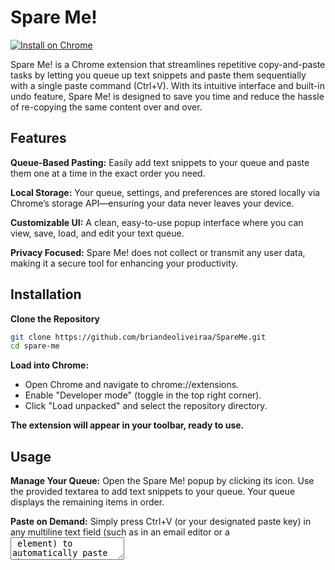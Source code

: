 # Spare Me!

[![Install on Chrome](https://img.shields.io/badge/Install%20on%20Chrome-ff4444?logo=googlechrome&logoColor=white&style=flat)](https://chromewebstore.google.com/detail/spare-me/gdhdjpeaoejgficmgkmibmjiccaombja)


Spare Me! is a Chrome extension that streamlines repetitive copy-and-paste tasks by letting you queue up text snippets and paste them sequentially with a single paste command (Ctrl+V). With its intuitive interface and built-in undo feature, Spare Me! is designed to save you time and reduce the hassle of re-copying the same content over and over.

## Features
**Queue-Based Pasting:**
Easily add text snippets to your queue and paste them one at a time in the exact order you need.

**Local Storage:**
Your queue, settings, and preferences are stored locally via Chrome’s storage API—ensuring your data never leaves your device.

**Customizable UI:**
A clean, easy-to-use popup interface where you can view, save, load, and edit your text queue.

**Privacy Focused:**
Spare Me! does not collect or transmit any user data, making it a secure tool for enhancing your productivity.

## Installation

**Clone the Repository**
```bash
git clone https://github.com/briandeoliveiraa/SpareMe.git
cd spare-me
```

**Load into Chrome:**
- Open Chrome and navigate to chrome://extensions.
- Enable "Developer mode" (toggle in the top right corner).
- Click "Load unpacked" and select the repository directory.

**The extension will appear in your toolbar, ready to use.**

## Usage

**Manage Your Queue:**
Open the Spare Me! popup by clicking its icon. Use the provided textarea to add text snippets to your queue. Your queue displays the remaining items in order.

**Paste on Demand:**
Simply press Ctrl+V (or your designated paste key) in any multiline text field (such as in an email editor or a <textarea> element) to automatically paste the next snippet from your queue.

*Tip: For best results, use Spare Me! with editors that support multiline input (e.g., <textarea> or contenteditable elements).*

## Customization

Spare Me! includes an option (accessible from the popup) to enable or disable custom paste functionality. When disabled, the standard copy-paste behavior is restored. Additionally, you can delete, edit, and reorder items in your queue.

## Privacy
Spare Me! is built with user privacy in mind:

**Local Storage Only:**
All user-entered text and settings are stored locally using Chrome’s storage API.

**No Data Collection:**
The extension does not gather, transmit, or share any personally identifiable or sensitive data with third parties.

## Contributing
Contributions and feedback are always welcome! If you encounter issues or have suggestions, please open an issue or submit a pull request.

## License
This project is distributed under the MIT License.

## Changelog

### v1.10 (2025‑04‑19)
- **New:** Delete individual text blocks from the queue  
- **New:** Drag‑and‑drop (or up/down buttons) to reorder items in the queue  
- **Fix:** Various bug fixes around queue persistence  
- **Design:** Updated popup layout and button styling for better clarity  

### v1.11 (2025‑04‑19)
- **New:** Edit any existing text block in your queue right from the popup  
- **Fix:** Preserve indentation and leading spaces when pasting into `<textarea>` or contentEditable fields  
